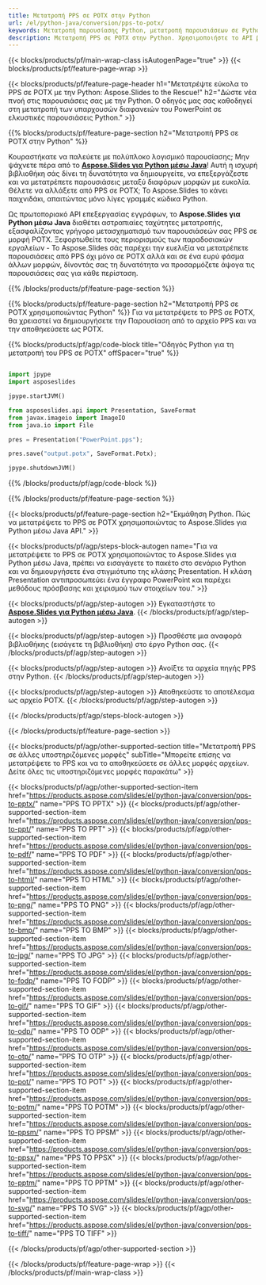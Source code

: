 ```yaml
---
title: Μετατροπή PPS σε POTX στην Python
url: /el/python-java/conversion/pps-to-potx/
keywords: Μετατροπή παρουσίασης Python, μετατροπή παρουσιάσεων σε Python, Python για παρουσιάσεις, Aspose.Slides Python, μετατροπή PPS σε POTX, βιβλιοθήκη παρουσιάσεων Python
description: Μετατροπή PPS σε POTX στην Python. Χρησιμοποιήστε το API βιβλιοθήκης Python για να μετατρέψετε αρχεία PPS σε POTX
---
```


{{< blocks/products/pf/main-wrap-class isAutogenPage="true" >}}
{{< blocks/products/pf/feature-page-wrap >}}

{{< blocks/products/pf/feature-page-header h1="Μετατρέψτε εύκολα το PPS σε POTX με την Python: Aspose.Slides to the Rescue!" h2="Δώστε νέα πνοή στις παρουσιάσεις σας με την Python. Ο οδηγός μας σας καθοδηγεί στη μετατροπή των υπαρχουσών διαφανειών του PowerPoint σε ελκυστικές παρουσιάσεις Python." >}}

{{% blocks/products/pf/feature-page-section h2="Μετατροπή PPS σε POTX στην Python" %}}

Κουραστήκατε να παλεύετε με πολύπλοκο λογισμικό παρουσίασης; Μην ψάχνετε πέρα ​​από το [**Aspose.Slides για Python μέσω Java**](https://products.aspose.com/slides/el/python-java/)! Αυτή η ισχυρή βιβλιοθήκη σάς δίνει τη δυνατότητα να δημιουργείτε, να επεξεργάζεστε και να μετατρέπετε παρουσιάσεις μεταξύ διαφόρων μορφών με ευκολία. Θέλετε να αλλάξετε από PPS σε POTX; Το Aspose.Slides το κάνει παιχνιδάκι, απαιτώντας μόνο λίγες γραμμές κώδικα Python.

Ως πρωτοποριακό API επεξεργασίας εγγράφων, το **Aspose.Slides για Python μέσω Java** διαθέτει αστραπιαίες ταχύτητες μετατροπής, εξασφαλίζοντας γρήγορο μετασχηματισμό των παρουσιάσεών σας PPS σε μορφή POTX. Ξεφορτωθείτε τους περιορισμούς των παραδοσιακών εργαλείων - Το Aspose.Slides σάς παρέχει την ευελιξία να μετατρέπετε παρουσιάσεις από PPS όχι μόνο σε POTX αλλά και σε ένα ευρύ φάσμα άλλων μορφών, δίνοντάς σας τη δυνατότητα να προσαρμόζετε άψογα τις παρουσιάσεις σας για κάθε περίσταση.

{{% /blocks/products/pf/feature-page-section %}}

{{% blocks/products/pf/feature-page-section  h2="Μετατροπή PPS σε POTX χρησιμοποιώντας Python" %}}
Για να μετατρέψετε το PPS σε POTX, θα χρειαστεί να δημιουργήσετε την Παρουσίαση από το αρχείο PPS και να την αποθηκεύσετε ως POTX.

{{% blocks/products/pf/agp/code-block title="Οδηγός Python για τη μετατροπή του PPS σε POTX" offSpacer="true" %}}

```python

import jpype
import asposeslides

jpype.startJVM()

from asposeslides.api import Presentation, SaveFormat
from javax.imageio import ImageIO
from java.io import File

pres = Presentation("PowerPoint.pps");

pres.save("output.potx", SaveFormat.Potx);

jpype.shutdownJVM()
```


{{% /blocks/products/pf/agp/code-block %}}

{{% /blocks/products/pf/feature-page-section %}}

{{< blocks/products/pf/feature-page-section  h2="Εκμάθηση Python. Πώς να μετατρέψετε το PPS σε POTX χρησιμοποιώντας το Aspose.Slides για Python μέσω Java API." >}}

{{< blocks/products/pf/agp/steps-block-autogen name="Για να μετατρέψετε το PPS σε POTX χρησιμοποιώντας το Aspose.Slides για Python μέσω Java, πρέπει να εισαγάγετε το πακέτο στο σενάριο Python και να δημιουργήσετε ένα στιγμιότυπο της κλάσης Presentation. Η κλάση Presentation αντιπροσωπεύει ένα έγγραφο PowerPoint και παρέχει μεθόδους πρόσβασης και χειρισμού των στοιχείων του." >}}

{{< blocks/products/pf/agp/step-autogen >}}
Εγκαταστήστε το [**Aspose.Slides για Python μέσω Java**](https://products.aspose.com/slides/el/python-java/).
{{< /blocks/products/pf/agp/step-autogen >}}

{{< blocks/products/pf/agp/step-autogen >}}
Προσθέστε μια αναφορά βιβλιοθήκης (εισάγετε τη βιβλιοθήκη) στο έργο Python σας.
{{< /blocks/products/pf/agp/step-autogen >}}

{{< blocks/products/pf/agp/step-autogen >}}
Ανοίξτε τα αρχεία πηγής PPS στην Python.
{{< /blocks/products/pf/agp/step-autogen >}}

{{< blocks/products/pf/agp/step-autogen >}}
Αποθηκεύστε το αποτέλεσμα ως αρχείο POTX.
{{< /blocks/products/pf/agp/step-autogen >}}

{{< /blocks/products/pf/agp/steps-block-autogen >}}

{{< /blocks/products/pf/feature-page-section >}}

{{< blocks/products/pf/agp/other-supported-section title="Μετατροπή PPS σε άλλες υποστηριζόμενες μορφές" subTitle="Μπορείτε επίσης να μετατρέψετε το PPS και να το αποθηκεύσετε σε άλλες μορφές αρχείων. Δείτε όλες τις υποστηριζόμενες μορφές παρακάτω" >}}

{{< blocks/products/pf/agp/other-supported-section-item href="https://products.aspose.com/slides/el/python-java/conversion/pps-to-pptx/" name="PPS TO PPTX" >}}
{{< blocks/products/pf/agp/other-supported-section-item href="https://products.aspose.com/slides/el/python-java/conversion/pps-to-ppt/" name="PPS TO PPT" >}}
{{< blocks/products/pf/agp/other-supported-section-item href="https://products.aspose.com/slides/el/python-java/conversion/pps-to-pdf/" name="PPS TO PDF" >}}
{{< blocks/products/pf/agp/other-supported-section-item href="https://products.aspose.com/slides/el/python-java/conversion/pps-to-html/" name="PPS TO HTML" >}}
{{< blocks/products/pf/agp/other-supported-section-item href="https://products.aspose.com/slides/el/python-java/conversion/pps-to-png/" name="PPS TO PNG" >}}
{{< blocks/products/pf/agp/other-supported-section-item href="https://products.aspose.com/slides/el/python-java/conversion/pps-to-bmp/" name="PPS TO BMP" >}}
{{< blocks/products/pf/agp/other-supported-section-item href="https://products.aspose.com/slides/el/python-java/conversion/pps-to-jpg/" name="PPS TO JPG" >}}
{{< blocks/products/pf/agp/other-supported-section-item href="https://products.aspose.com/slides/el/python-java/conversion/pps-to-fodp/" name="PPS TO FODP" >}}
{{< blocks/products/pf/agp/other-supported-section-item href="https://products.aspose.com/slides/el/python-java/conversion/pps-to-gif/" name="PPS TO GIF" >}}
{{< blocks/products/pf/agp/other-supported-section-item href="https://products.aspose.com/slides/el/python-java/conversion/pps-to-odp/" name="PPS TO ODP" >}}
{{< blocks/products/pf/agp/other-supported-section-item href="https://products.aspose.com/slides/el/python-java/conversion/pps-to-otp/" name="PPS TO OTP" >}}
{{< blocks/products/pf/agp/other-supported-section-item href="https://products.aspose.com/slides/el/python-java/conversion/pps-to-pot/" name="PPS TO POT" >}}
{{< blocks/products/pf/agp/other-supported-section-item href="https://products.aspose.com/slides/el/python-java/conversion/pps-to-potm/" name="PPS TO POTM" >}}
{{< blocks/products/pf/agp/other-supported-section-item href="https://products.aspose.com/slides/el/python-java/conversion/pps-to-ppsm/" name="PPS TO PPSM" >}}
{{< blocks/products/pf/agp/other-supported-section-item href="https://products.aspose.com/slides/el/python-java/conversion/pps-to-ppsx/" name="PPS TO PPSX" >}}
{{< blocks/products/pf/agp/other-supported-section-item href="https://products.aspose.com/slides/el/python-java/conversion/pps-to-pptm/" name="PPS TO PPTM" >}}
{{< blocks/products/pf/agp/other-supported-section-item href="https://products.aspose.com/slides/el/python-java/conversion/pps-to-svg/" name="PPS TO SVG" >}}
{{< blocks/products/pf/agp/other-supported-section-item href="https://products.aspose.com/slides/el/python-java/conversion/pps-to-tiff/" name="PPS TO TIFF" >}}


{{< /blocks/products/pf/agp/other-supported-section >}}

{{< /blocks/products/pf/feature-page-wrap >}}
{{< /blocks/products/pf/main-wrap-class >}}